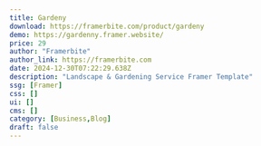 ```yaml
---
title: Gardeny
download: https://framerbite.com/product/gardeny
demo: https://gardenny.framer.website/
price: 29
author: "Framerbite"
author_link: https://framerbite.com
date: 2024-12-30T07:22:29.638Z
description: "Landscape & Gardening Service Framer Template"
ssg: [Framer]
css: []
ui: []
cms: []
category: [Business,Blog]
draft: false
---
```

